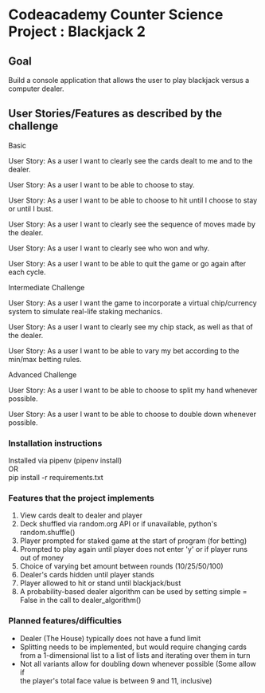 # Codeacademy Counter Science Project : Blackjack 2

## Goal

Build a console application that allows the user to play blackjack versus a computer dealer.  

## User Stories/Features as described by the challenge

Basic

User Story: As a user I want to clearly see the cards dealt to me and to the dealer.

User Story: As a user I want to be able to choose to stay.

User Story: As a user I want to be able to choose to hit until I choose to stay or until I bust.

User Story: As a user I want to clearly see the sequence of moves made by the dealer.

User Story: As a user I want to clearly see who won and why.

User Story: As a user I want to be able to quit the game or go again after each cycle.

Intermediate Challenge

User Story: As a user I want the game to incorporate a virtual chip/currency system to simulate real-life  staking mechanics.

User Story: As a user I want to clearly see my chip stack, as well as that of the dealer.

User Story: As a user I want to be able to vary my bet according to the min/max betting rules.

Advanced Challenge

User Story: As a user I want to be able to choose to split my hand whenever possible.

User Story: As a user I want to be able to choose to double down whenever possible.

### Installation instructions  

Installed via pipenv (pipenv install)  
OR  
pip install -r requirements.txt

### Features that the project implements  

1. View cards dealt to dealer and player  
2. Deck shuffled via random.org API or if unavailable, python's random.shuffle()  
3. Player prompted for staked game at the start of program (for betting)  
4. Prompted to play again until player does not enter 'y' or if player runs out of money  
5. Choice of varying bet amount between rounds (10/25/50/100)  
6. Dealer's cards hidden until player stands  
7. Player allowed to hit or stand until blackjack/bust  
8. A probability-based dealer algorithm can be used by setting simple = False in the call to dealer_algorithm()  

### Planned features/difficulties
- Dealer (The House) typically does not have a fund limit
- Splitting needs to be implemented, but would require changing cards from a 1-dimensional list
to a list of lists and iterating over them in turn
- Not all variants allow for doubling down whenever possible (Some allow if  
the player's total face value is between 9 and 11, inclusive)

